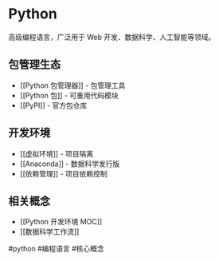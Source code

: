 # Python

高级编程语言，广泛用于 Web 开发、数据科学、人工智能等领域。

## 包管理生态

- [[Python 包管理器]] - 包管理工具
- [[Python 包]] - 可重用代码模块
- [[PyPI]] - 官方包仓库

## 开发环境

- [[虚拟环境]] - 项目隔离
- [[Anaconda]] - 数据科学发行版
- [[依赖管理]] - 项目依赖控制

## 相关概念

- [[Python 开发环境 MOC]]
- [[数据科学工作流]]

#python #编程语言 #核心概念
